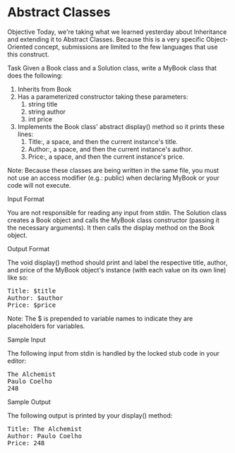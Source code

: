 # Abstract Classes

Objective
Today, we're taking what we learned yesterday about Inheritance and extending it to Abstract Classes. Because this is a very specific Object-Oriented concept, submissions are limited to the few languages that use this construct.

Task
Given a Book class and a Solution class, write a MyBook class that does the following:

1. Inherits from Book
2. Has a parameterized constructor taking these  parameters:
	1. string title
	2. string author
	3. int price
3. Implements the Book class' abstract display() method so it prints these  lines:
	1. Title:, a space, and then the current instance's title.
	2. Author:, a space, and then the current instance's author.
	3. Price:, a space, and then the current instance's price.

Note: Because these classes are being written in the same file, you must not use an access modifier (e.g.: public) when declaring MyBook or your code will not execute.

Input Format

You are not responsible for reading any input from stdin. The Solution class creates a Book object and calls the MyBook class constructor (passing it the necessary arguments). It then calls the display method on the Book object.

Output Format

The void display() method should print and label the respective title, author, and price of the MyBook object's instance (with each value on its own line) like so:
<pre>
Title: $title
Author: $author
Price: $price
</pre>
Note: The $ is prepended to variable names to indicate they are placeholders for variables.

Sample Input

The following input from stdin is handled by the locked stub code in your editor:
<pre>
The Alchemist
Paulo Coelho
248
</pre>
Sample Output

The following output is printed by your display() method:
<pre>
Title: The Alchemist
Author: Paulo Coelho
Price: 248
</pre>